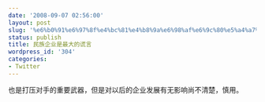 ```yaml
---
date: '2008-09-07 02:56:00'
layout: post
slug: '%e6%b0%91%e6%97%8f%e4%bc%81%e4%b8%9a%e6%98%af%e6%9c%80%e5%a4%a7%e7%9a%84%e8%b0%8e%e8%a8%80'
status: publish
title: 民族企业是最大的谎言
wordpress_id: '304'
categories:
- Twitter
---
```


也是打压对手的重要武器，但是对以后的企业发展有无影响尚不清楚，慎用。  

